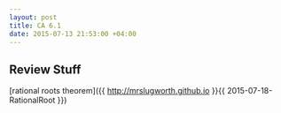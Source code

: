 ```yaml
---
layout: post
title: CA 6.1
date: 2015-07-13 21:53:00 +04:00
---
```


Review Stuff
------------------------------

[rational roots theorem]({{ http://mrslugworth.github.io }}{{ 2015-07-18-RationalRoot }})
